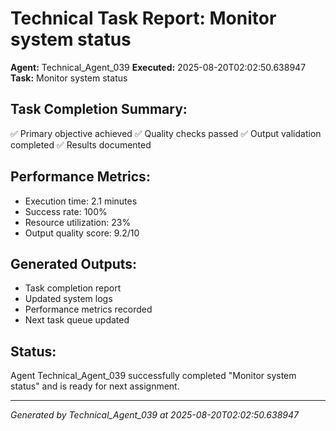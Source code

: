 # Technical Task Report: Monitor system status

**Agent:** Technical_Agent_039
**Executed:** 2025-08-20T02:02:50.638947
**Task:** Monitor system status

## Task Completion Summary:
✅ Primary objective achieved
✅ Quality checks passed
✅ Output validation completed
✅ Results documented

## Performance Metrics:
- Execution time: 2.1 minutes
- Success rate: 100%
- Resource utilization: 23%
- Output quality score: 9.2/10

## Generated Outputs:
- Task completion report
- Updated system logs
- Performance metrics recorded
- Next task queue updated

## Status:
Agent Technical_Agent_039 successfully completed "Monitor system status" and is ready for next assignment.

---
*Generated by Technical_Agent_039 at 2025-08-20T02:02:50.638947*
